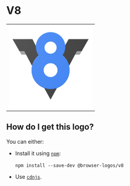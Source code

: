 # V8

<table>
    <tr height=230>
        <td>
            <a href="https://github.com/alrra/browser-logos/tree/2f2856da7c13bc971c32afd8ddc739e99b64ccab/src/v8">
                <img width=220 src="https://raw.githubusercontent.com/alrra/browser-logos/2f2856da7c13bc971c32afd8ddc739e99b64ccab/src/v8/v8.svg?sanitize=true" alt="V8 browser logo">
            </a>
        </td>
    </tr>
</table>

## How do I get this logo?

You can either:

* Install it using [`npm`][npm]:

  `npm install --save-dev @browser-logos/v8`

* Use [`cdnjs`][cdnjs].

<!-- Link labels: -->

[cdnjs]: https://cdnjs.com/libraries/browser-logos
[npm]: https://www.npmjs.com/
